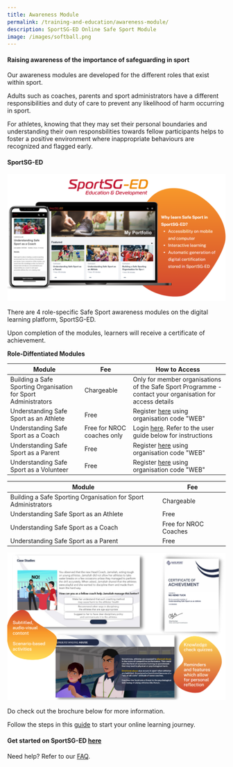 ```yaml
---
title: Awareness Module
permalink: /training-and-education/awareness-module/
description: SportSG-ED Online Safe Sport Module
image: /images/softball.png
---
```

#### Raising awareness of the importance of safeguarding in sport

Our awareness modules are developed for the different roles that exist within sport. 

Adults such as coaches, parents and sport administrators have a different responsibilities and duty of care to prevent any likelihood of harm occurring in sport. 

For athletes, knowing that they may set their personal boundaries and understanding their own responsbilities towards fellow participants helps to foster a positive environment where inappropriate behaviours are recognized and flagged early.  


#### SportSG-ED

![](/images/sportsg-ed/sportsged.png)

There are 4 role-specific Safe Sport awareness modules on the digital learning platform, SportSG-ED. 

Upon completion of the modules, learners will receive a certificate of achievement.


**Role-Diffentiated Modules**



| Module | Fee | How to Access |
| -------- | -------- | -------- |
| Building a Safe Sporting Organisation for Sport Administrators     | Chargeable     | Only for member organisations of the Safe Sport Programme - contact your organisation for access details    |
| Understanding Safe Sport as an Athlete     | Free     | Register [here](https://sportsg-ed.csod.com/selfreg/register.aspx?c=%255e%255e%255eL22Iv55qWgHU%252bNO4TN0Z%252b8Ppzq1f9Yqmcl3PyeQBgP4%253d) using organisation code "WEB"     |
| Understanding Safe Sport as a Coach     | Free for NROC coaches only     | Login [here](https://sportsg-ed.csod.com/client/sportsg-ed/default.aspx). Refer to the user guide below for instructions|
| Understanding Safe Sport as a Parent     | Free     | Register [here](https://sportsg-ed.csod.com/selfreg/register.aspx?c=%255e%255e%255eL22Iv55qWgHU%252bNO4TN0Z%252b8Ppzq1f9Yqmcl3PyeQBgP4%253d) using organisation code "WEB"     |
| Understanding Safe Sport as a Volunteer     | Free     | Register [here](https://sportsg-ed.csod.com/selfreg/register.aspx?c=%255e%255e%255eL22Iv55qWgHU%252bNO4TN0Z%252b8Ppzq1f9Yqmcl3PyeQBgP4%253d) using organisation code "WEB"     |

| Module | Fee | 
| --------   | -------- | 
| Building a Safe Sporting Organisation for Sport Administrators | Chargeable |
| Understanding Safe Sport as an Athlete                                      | Free | 
| Understanding Safe Sport as a Coach                                         | Free for NROC Coaches |
| Understanding Safe Sport as a Parent                                         | Free |





![](/images/sportsg-ed/sportsged2.png)



Do check out the brochure below for more information. 


Follow the steps in this [guide](/files/Safe%20Sport%20-%20SportSG-ED%20User%20Guide.pdf) to start your online learning journey.

#### Get started on SportSG-ED [here](https://www.sportsync.sg/App/Login?ReturnUrl=%2fApp%2fHome%2fLaunchSMLP)
Need help? Refer to our [FAQ](https://coachsg.sportsingapore.gov.sg/faq?category=SportSG-ED&page=sub).